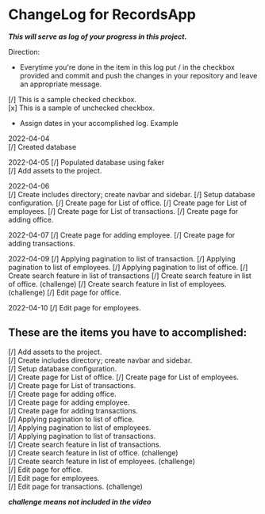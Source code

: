 # ChangeLog for RecordsApp

***This will serve as log of your progress in this project.***

Direction:
- Everytime you're done in the item in this log put / in the checkbox provided and commit and push the changes in your repository and leave an appropriate message.

[/] This is a sample checked checkbox.  
[x] This is a sample of unchecked checkbox.

- Assign dates in your accomplished log. Example

2022-04-04  
[/] Created database  

2022-04-05 
[/] Populated database using faker  
[/] Add assets to the project.   

2022-04-06  
[/] Create includes directory; create navbar and sidebar. 
[/] Setup database configuration.
[/] Create page for List of office.
[/] Create page for List of employees.
[/] Create page for List of transactions. 
[/] Create page for adding office.  

2022-04-07
[/] Create page for adding employee.
[/] Create page for adding transactions.

2022-04-09
[/] Applying pagination to list of transaction.
[/] Applying pagination to list of employees.
[/] Applying pagination to list of office. 
[/] Create search feature in list of transactions
[/] Create search feature in list of office. (challenge)
[/] Create search feature in list of employees. (challenge)
[/] Edit page for office. 

2022-04-10
[/] Edit page for employees. 


## These are the items you have to accomplished:  
[/] Add assets to the project.  
[/] Create includes directory; create navbar and sidebar.  
[/] Setup database configuration.  
[/] Create page for List of office.
[/] Create page for List of employees.  
[/] Create page for List of transactions.  
[/] Create page for adding office.  
[/] Create page for adding employee.  
[/] Create page for adding transactions.  
[/] Applying pagination to list of office.  
[/] Applying pagination to list of employees.  
[/] Applying pagination to list of transactions.  
[/] Create search feature in list of transactions.  
[/] Create search feature in list of office. (challenge)  
[/] Create search feature in list of employees. (challenge)  
[/] Edit page for office.  
[/] Edit page for employees.  
[/] Edit page for transactions. (challenge)

***challenge means not included in the video***
